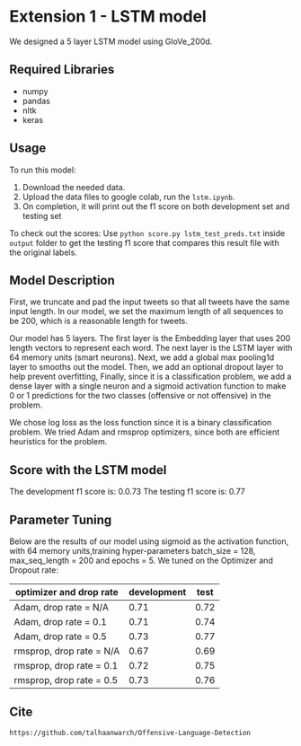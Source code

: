 # Extension 1 - LSTM model
We designed a 5 layer LSTM model using GloVe_200d.

## Required Libraries
* numpy
* pandas
* nltk
* keras

## Usage
To run this model:
1. Download the needed data.
2. Upload the data files to google colab, run the `lstm.ipynb`.
3. On completion, it will print out the f1 score on both development set and testing set

To check out the scores:
Use `python score.py lstm_test_preds.txt` inside `output` folder to get the testing f1 score that compares this result file with the original labels.

## Model Description
First, we truncate and pad the input tweets so that all tweets have the same input length. In our model, we set the maximum length of all sequences to be 200, which is a reasonable length for tweets.

Our model has 5 layers. The first layer is the Embedding layer that uses 200 length vectors to represent each word. The next layer is the LSTM layer with 64 memory units (smart neurons). Next, we add a global max pooling1d layer to smooths out the model. Then, we add an optional dropout layer to help prevent overfitting, Finally, since it is a classification problem, we add a dense layer with a single neuron and a sigmoid activation function to make 0 or 1 predictions for the two classes (offensive or not offensive) in the problem.

We chose log loss as the loss function since it is a binary classification problem. We tried Adam and rmsprop optimizers, since both are efficient heuristics for the problem. 

## Score with the LSTM model
The development f1 score is: 0.0.73
The testing f1 score is: 0.77

## Parameter Tuning
Below are the results of our model using sigmoid as the activation function, with 64 memory units,training hyper-parameters batch_size = 128, max_seq_length = 200 and epochs = 5. We tuned on the Optimizer and Dropout rate:

| optimizer and drop rate | development | test
| ------------- | ------------- | ------------- 
|Adam, drop rate = N/A| 0.71 | 0.72
|Adam, drop rate = 0.1| 0.71 | 0.74
|Adam, drop rate = 0.5| 0.73 | 0.77
|rmsprop, drop rate = N/A | 0.67 | 0.69
|rmsprop, drop rate = 0.1 | 0.72 | 0.75
|rmsprop, drop rate = 0.5 | 0.73 | 0.76


## Cite
```
https://github.com/talhaanwarch/Offensive-Language-Detection
```
